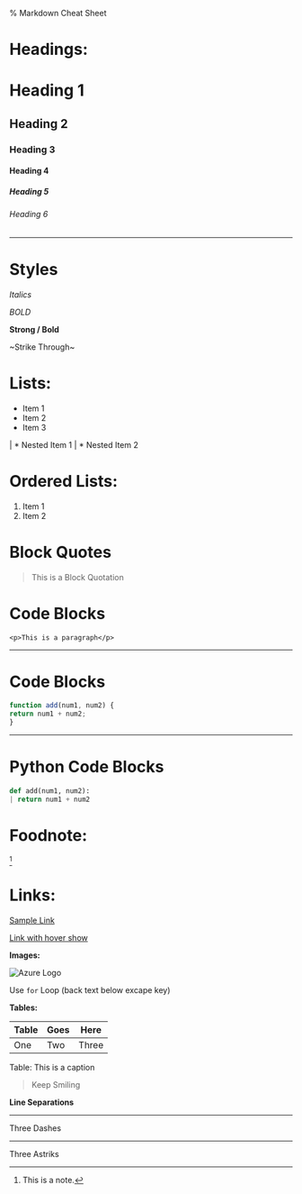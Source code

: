 % Markdown Cheat Sheet

# Headings:

# Heading 1
## Heading 2
### Heading 3
#### Heading 4
##### Heading 5
###### Heading 6


---

# Styles

_Italics_

*BOLD*

**Strong / Bold**

~Strike Through~

<!-- UL -->
# Lists:

* Item 1
* Item 2
* Item 3

| * Nested Item 1
| * Nested Item 2


# Ordered Lists:

1. Item 1
2. Item 2


<!-- Blockquote -->

# Block Quotes

> This is a Block Quotation 


<!-- Inline Code Block -->
# Code Blocks

```
<p>This is a paragraph</p>

```

---

<!-- Inline Code Block -->
# Code Blocks

```javascript
function add(num1, num2) {
return num1 + num2;
}

```

---

<!-- Inline Code Block -->
# Python Code Blocks

```python
def add(num1, num2):
| return num1 + num2


```


# Foodnote:

[^Note]

[^Note]: This is a note.

# Links:

[Sample Link](https://samplelink.com)

[Link with hover show](https://google.com "Send to Google")

**Images:**

![Azure Logo](https://estradaci.com/wp-content/uploads/2018/05/Azure-Logo-1024x752.jpg)

Use `for` Loop (back text below excape key)

**Tables:**

|Table|Goes|Here|
|---|---|---|
|One|Two|Three|

Table: This is a caption


>Keep Smiling



**Line Separations**

--- 
Three Dashes

***
Three Astriks 
